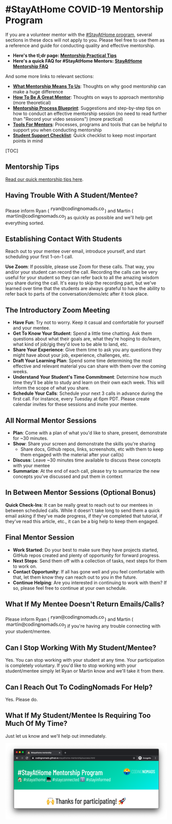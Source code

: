 # #StayAtHome COVID-19 Mentorship Program

If you are a volunteer mentor with the [#StayAtHome program](https://github.com/CodingNomads/stayathome-mentorship/blob/master/README.md), several sections in these docs will not apply to you. Please feel free to use them as a reference and guide for conducting quality and effective mentorship.

- **Here's the tl;dr page: [Mentorship Practical Tips](14_tips.md)**
- **Here's a quick FAQ for #StayAtHome Mentors: [StayAtHome Mentorship FAQ](15_home_faq.md)**

And some more links to relevant sections:

- **[What Mentorship Means To Us](01_requirements.md#what-does-mentorship-mean-to-us)**: Thoughts on why good mentorship can make a huge difference
- **[How To Be A Great Mentor](04_how_to_mentor.md)**: Thoughts on ways to approach mentorship (more theoretical)
- **[Mentorship Process Blueprint](03_mentorship_process.md)**: Suggestions and step-by-step tips on how to conduct an effective mentorship session (no need to read further than "Record your video sessions") (more practical)
- **[Tools For Mentors](05_tools.md)**: Processes, programs and tools that can be helpful to support you when conducting mentorship
- **[Student Support Checklist](08_checklist.md)**: Quick checklist to keep most important points in mind

[TOC]

## Mentorship Tips

[Read our quick mentorship tips here](14_tips.md).

## Having Trouble With A Student/Mentee?

Please inform Ryan (![ryan's email address](images/email_ryan.png)) and Martin (![martin's email address](images/email_martin.png)) as quickly as possible and we'll help get everything sorted.

## Establishing Contact With Students

Reach out to your mentee over email, introduce yourself, and start scheduling your first 1-on-1 call.

**Use Zoom**: If possible, please use Zoom for these calls. That way, you and/or your student can record the call. Recording the calls can be very useful for your student so they can refer back
to all the amazing wisdom you share during the call. It's easy to skip the recording part,
but we've learned over time that the students are always grateful to have the ability to refer
back to parts of the conversation/demo/etc after it took place.

## The Introductory Zoom Meeting

- **Have Fun**: Try not to worry. Keep it casual and comfortable for yourself and your mentee.
- **Get To Know Your Student**: Spend a little time chatting. Ask them questions about what their goals are, what they're hoping to do/learn, what kind of job/gig they'd love to be able to land, etc.
- **Share Your Experience**: Give them time to ask you any questions they might have about your job, experience, challenges, etc.
- **Draft Your Learning Plan**: Spend some time determining the most effective and relevant material you can share with them over the coming weeks.
- **Understand Your Student's Time Commitment**: Determine how much time they'll be able to study and learn on their own each week. This will inform the scope of what you share.
- **Schedule Your Calls**: Schedule your next 3 calls in advance during the first call. For instance, every Tuesday at 6pm PDT. Please create calendar invites for these sessions and invite your mentee.

## All Normal Mentor Sessions

- **Plan**: Come with a plan of what you'd like to share, present, demonstrate for ~30 minutes.
- **Show**: Share your screen and demonstrate the skills you're sharing
  - Share docs, Github repos, links, screenshots, etc with them to keep them engaged with the material after your call(s)
- **Discuss**: Leave ~30 minutes time available to discuss these concepts with your mentee
- **Summarize**: At the end of each call, please try to summarize the new concepts you've discussed and put them in context

## In Between Mentor Sessions (Optional Bonus)

**Quick Check-Ins**: It can be really great to reach out to our mentees in between scheduled calls. While it doesn't take long to send them a quick email asking if they've made progress, if they've completed that tutorial, if they've read this article, etc., it can be a big help to keep them engaged.

## Final Mentor Session

- **Work Started**: Do your best to make sure they have projects started, GitHub repos created and plenty of opportunity for forward progress.
- **Next Steps**: Send them off with a collection of tasks, next steps for them to work on.
- **Contact Opportunity**: If all has gone well and you feel comfortable with that, let them know they can reach out to you in the future.
- **Continue Helping**: Are you interested in continuing to work with them? If so, please feel free to continue at your own schedule.

## What If My Mentee Doesn't Return Emails/Calls?

Please inform Ryan (![ryan's email address](images/email_ryan.png)) and Martin (![martin's email address](images/email_martin.png)) if you're having any trouble connecting with your student/mentee.

## Can I Stop Working With My Student/Mentee?

Yes. You can stop working with your student at any time. Your participation is completely voluntary. If you'd like to stop working with your student/mentee simply let Ryan or Martin know and we'll take it from there.

## Can I Reach Out To CodingNomads For Help?

Yes. Please do.

## What If My Student/Mentee Is Requiring Too Much Of My Time?

Just let us know and we'll help out immediately.

![#stayathome mentorship thank you webpage](images/stayathome_page.png)
